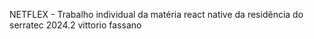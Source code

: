 NETFLEX - Trabalho individual da matéria react native da residência do serratec 2024.2
vittorio fassano
